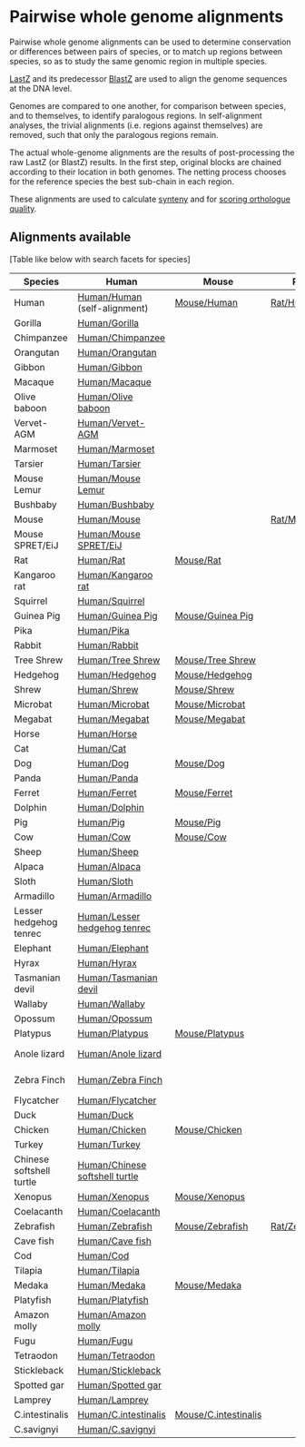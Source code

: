 # Pairwise whole genome alignments

Pairwise whole genome alignments can be used to determine conservation or differences between pairs of species, or to match up regions between species, so as to study the same genomic region in multiple species.

[LastZ](http://www.bx.psu.edu/~rsharris/lastz/) and its predecessor [Bla](http://europepmc.org/articles/PMC430961)[stZ](http://europepmc.org/articles/PMC208784) are used to align the genome sequences at the DNA level.

Genomes are compared to one another, for comparison between species, and to themselves, to identify paralogous regions. In self-alignment analyses, the trivial alignments (i.e. regions against themselves) are removed, such that only the paralogous regions remain.

The actual whole-genome alignments are the results of post-processing the raw LastZ (or BlastZ) results. In the first step, original blocks are chained according to their location in both genomes. The netting process chooses for the reference species the best sub-chain in each region.

These alignments are used to calculate [synteny](synteny.md) and for [scoring orthologue quality](orthology_quality_controls.md).

## Alignments available

[Table like below with search facets for species]

Species | Human | Mouse | Rat | Dog | Pig | Cow | Opossum | Anole lizard | Chicken | Xenopus | Zebrafish | Medaka | Stickleback | Lamprey | C.intestinalis
--- | --- | --- | --- | --- | --- | --- | --- | --- | --- | --- | --- | --- | --- | --- | ---
Human | [Human/Human](/info/genome/compara/mlss.html?mlss=739) (self-alignment)| [Mouse/Human](/info/genome/compara/mlss.html?mlss=677) | [Rat/Human](/info/genome/compara/mlss.html?mlss=765) | [Dog/Human](/info/genome/compara/mlss.html?mlss=710) | [Pig/Human](/info/genome/compara/mlss.html?mlss=716) | [Cow/Human](/info/genome/compara/mlss.html?mlss=709) | [Opossum/Human](/info/genome/compara/mlss.html?mlss=707) | [Anole lizard/Human](/info/genome/compara/mlss.html?mlss=722) | [Chicken/Human](/info/genome/compara/mlss.html?mlss=811) | [Xenopus/Human](/info/genome/compara/mlss.html?mlss=735) | [Zebrafish/Human](/info/genome/compara/mlss.html?mlss=767) | [Medaka/Human](/info/genome/compara/mlss.html?mlss=728) | [Stickleback/Human](/info/genome/compara/mlss.html?mlss=725) | [Human/Lamprey](/info/genome/compara/mlss.html?mlss=730) | [C.intestinalis/Human](/info/genome/compara/mlss.html?mlss=723)
Gorilla | [Human/Gorilla](/info/genome/compara/mlss.html?mlss=713) | | | | | | | | | | | | | 
Chimpanzee | [Human/Chimpanzee](/info/genome/compara/mlss.html?mlss=688) | | | | | | | | | | | | | | | 
Orangutan | [Human/Orangutan](/info/genome/compara/mlss.html?mlss=683) | | | | | | | |  | | | | | | | 
Gibbon | [Human/Gibbon](/info/genome/compara/mlss.html?mlss=679) | | | | | | | | | | | | | | | 
Macaque | [Human/Macaque](/info/genome/compara/mlss.html?mlss=820) | | | | | | | | | | | | | | | 
Olive baboon | [Human/Olive baboon](/info/genome/compara/mlss.html?mlss=745) | | | | | | | | | | | | | | | 
Vervet-AGM | [Human/Vervet-AGM](/info/genome/compara/mlss.html?mlss=757) | | | | | | | |  | | | | | | | 
Marmoset | [Human/Marmoset](/info/genome/compara/mlss.html?mlss=711) | | | | | | | | | | | | | | | 
Tarsier | [Human/Tarsier](/info/genome/compara/mlss.html?mlss=699) | | | | | | | | | | | | | | | 
Mouse Lemur | [Human/Mouse Lemur](/info/genome/compara/mlss.html?mlss=821) | | | | | | | | | | | | | | | 
Bushbaby | [Human/Bushbaby](/info/genome/compara/mlss.html?mlss=682) | | | | | | | | | | | | | | | 
Mouse | [Human/Mouse](/info/genome/compara/mlss.html?mlss=677) | | [Rat/Mouse](/info/genome/compara/mlss.html?mlss=766) | [Dog/Mouse](/info/genome/compara/mlss.html?mlss=592) | [Pig/Mouse](/info/genome/compara/mlss.html?mlss=584) | [Cow/Mouse](/info/genome/compara/mlss.html?mlss=586) | | | [Chicken/Mouse](/info/genome/compara/mlss.html?mlss=814) | [Xenopus/Mouse](/info/genome/compara/mlss.html?mlss=796) | [Zebrafish/Mouse](/info/genome/compara/mlss.html?mlss=791) | [Medaka/Mouse](/info/genome/compara/mlss.html?mlss=738) | | | [C.intestinalis/Mouse](/info/genome/compara/mlss.html?mlss=802)
Mouse SPRET/EiJ | [Human/Mouse SPRET/EiJ](/info/genome/compara/mlss.html?mlss=831) | | | | | | | | | | | | | | | 
Rat | [Human/Rat](/info/genome/compara/mlss.html?mlss=765) | [Mouse/Rat](/info/genome/compara/mlss.html?mlss=766) | | | | | | |  | | [Zebrafish/Rat](/info/genome/compara/mlss.html?mlss=792) | | | | |
Kangaroo rat | [Human/Kangaroo rat](/info/genome/compara/mlss.html?mlss=685) | | | | | | | | | | | | | | | 
Squirrel | [Human/Squirrel](/info/genome/compara/mlss.html?mlss=702) | | | | | | | | | | | | | | | 
Guinea Pig | [Human/Guinea Pig](/info/genome/compara/mlss.html?mlss=681) | [Mouse/Guinea Pig](/info/genome/compara/mlss.html?mlss=669) | | | | | | | | | | | | | | 
Pika | [Human/Pika](/info/genome/compara/mlss.html?mlss=694) | | | | | | | | | | | | | | | 
Rabbit | [Human/Rabbit](/info/genome/compara/mlss.html?mlss=680) | | | | | | | | | | | | | | | 
Tree Shrew  | [Human/Tree Shrew](/info/genome/compara/mlss.html?mlss=698) | [Mouse/Tree Shrew](/info/genome/compara/mlss.html?mlss=698) | | | | | | | | | | | | | | 
Hedgehog  | [Human/Hedgehog](/info/genome/compara/mlss.html?mlss=687) | [Mouse/Hedgehog](/info/genome/compara/mlss.html?mlss=687) | | | | | | | | | | | | | | 
Shrew  | [Human/Shrew](/info/genome/compara/mlss.html?mlss=697) | [Mouse/Shrew](/info/genome/compara/mlss.html?mlss=697) | | | | | | | | | | | | | | 
Microbat  | [Human/Microbat](/info/genome/compara/mlss.html?mlss=704) | [Mouse/Microbat](/info/genome/compara/mlss.html?mlss=704) | | | | | | | | | | | | | | 
Megabat  | [Human/Megabat](/info/genome/compara/mlss.html?mlss=696) | [Mouse/Megabat](/info/genome/compara/mlss.html?mlss=696) | | | | [Cow/Megabat](/info/genome/compara/mlss.html?mlss=676) | | | | | | | | | | 
Horse  | [Human/Horse](/info/genome/compara/mlss.html?mlss=706) | | | [Dog/Horse](/info/genome/compara/mlss.html?mlss=593) | | | | | | | | | | | | 
Cat  | [Human/Cat](/info/genome/compara/mlss.html?mlss=712) | | | [Dog/Cat](/info/genome/compara/mlss.html?mlss=670) | | [Cow/Cat](/info/genome/compara/mlss.html?mlss=674) | | | | | | | | | | 
Dog  | [Human/Dog](/info/genome/compara/mlss.html?mlss=710) | [Mouse/Dog](/info/genome/compara/mlss.html?mlss=592) | | | | | | | | | | | | | 
Panda  | [Human/Panda](/info/genome/compara/mlss.html?mlss=705) | | | [Dog/Panda](/info/genome/compara/mlss.html?mlss=594) | | | | | | | | | | | | 
Ferret  | [Human/Ferret](/info/genome/compara/mlss.html?mlss=703) | [Mouse/Ferret](/info/genome/compara/mlss.html?mlss=607) | | [Dog/Ferret](/info/genome/compara/mlss.html?mlss=671) | | [Cow/Ferret](/info/genome/compara/mlss.html?mlss=675) | | | | | | | | | | 
Dolphin  | [Human/Dolphin](/info/genome/compara/mlss.html?mlss=700) | | | | | [Cow/Dolphin](/info/genome/compara/mlss.html?mlss=673) | | | | | | | | | | | 
Pig  | [Human/Pig](/info/genome/compara/mlss.html?mlss=716) | [Mouse/Pig](/info/genome/compara/mlss.html?mlss=584) | | | | [Cow/Pig](/info/genome/compara/mlss.html?mlss=579) | | | | | | | | | | 
Cow  | [Human/Cow](/info/genome/compara/mlss.html?mlss=709) | [Mouse/Cow](/info/genome/compara/mlss.html?mlss=586) | | | [Pig/Cow](/info/genome/compara/mlss.html?mlss=579) | | | | | | | | | | | 
Sheep  | [Human/Sheep](/info/genome/compara/mlss.html?mlss=746) | | | | [Pig/Sheep](/info/genome/compara/mlss.html?mlss=663) | [Cow/Sheep](/info/genome/compara/mlss.html?mlss=666) | | | | | | | | | | 
Alpaca  | [Human/Alpaca](/info/genome/compara/mlss.html?mlss=701) | | | | | | | | | | | | | | | 
Sloth  | [Human/Sloth](/info/genome/compara/mlss.html?mlss=678) | | | | | | | | | | | | | | | 
Armadillo  | [Human/Armadillo](/info/genome/compara/mlss.html?mlss=684) | | | | | | | |  | | | | | | | 
Lesser hedgehog tenrec  | [Human/Lesser hedgehog tenrec](/info/genome/compara/mlss.html?mlss=689) | | | | | | | | | | | | | | | 
Elephant  | [Human/Elephant](/info/genome/compara/mlss.html?mlss=691) | | | | | | | | | | | | | | | 
Hyrax  | [Human/Hyrax](/info/genome/compara/mlss.html?mlss=695) | | | | | | | | | | | | | | | 
Tasmanian devil  | [Human/Tasmanian devil](/info/genome/compara/mlss.html?mlss=715) | | | | | | [Opossum/Tasmanian devil](/info/genome/compara/mlss.html?mlss=544) | | | | | | | | | 
Wallaby  | [Human/Wallaby](/info/genome/compara/mlss.html?mlss=692) | | | | | | [Opossum/Wallaby](/info/genome/compara/mlss.html?mlss=443) | | | | | | | | | 
Opossum  | [Human/Opossum](/info/genome/compara/mlss.html?mlss=707) | | | | | | | | [Chicken/Opossum](/info/genome/compara/mlss.html?mlss=808) | | | | 
Platypus  | [Human/Platypus](/info/genome/compara/mlss.html?mlss=708) | [Mouse/Platypus](/info/genome/compara/mlss.html?mlss=587) | | | | | | | | | | | | | | 
Anole lizard  | [Human/Anole lizard](/info/genome/compara/mlss.html?mlss=722) | | | | | | | | [Chicken/Anole lizard](/info/genome/compara/mlss.html?mlss=809)  | | | | | | 
Zebra Finch  | [Human/Zebra Finch](/info/genome/compara/mlss.html?mlss=731) | | | | | | | | [Chicken/Zebra Finch](/info/genome/compara/mlss.html?mlss=816) | | | | | | 
Flycatcher  | [Human/Flycatcher](/info/genome/compara/mlss.html?mlss=718) | | | | | | | | [Chicken/Flycatcher](/info/genome/compara/mlss.html?mlss=819) | | | | | | 
Duck  | [Human/Duck](/info/genome/compara/mlss.html?mlss=717) | | | | | | | | [Chicken/Duck](/info/genome/compara/mlss.html?mlss=818) | | | | | |  
Chicken  | [Human/Chicken](/info/genome/compara/mlss.html?mlss=811) | [Mouse/Chicken](/info/genome/compara/mlss.html?mlss=814) | | | | | | | | | | | | | | 
Turkey  | [Human/Turkey](/info/genome/compara/mlss.html?mlss=736) | | | | | | | | [Chicken/Turkey](/info/genome/compara/mlss.html?mlss=817) | | | | | | 
Chinese softshell turtle  | [Human/Chinese softshell turtle](/info/genome/compara/mlss.html?mlss=720) | | | | | | | [Anole lizard/Chinese softshell turtle](/info/genome/compara/mlss.html?mlss=596) | [Chicken/Chinese softshell turtle](/info/genome/compara/mlss.html?mlss=810) | | | | | | 
Xenopus  | [Human/Xenopus](/info/genome/compara/mlss.html?mlss=735) | [Mouse/Xenopus](/info/genome/compara/mlss.html?mlss=796) | | | | | | | [Chicken/Xenopus](/info/genome/compara/mlss.html?mlss=813) | | [Zebrafish/Xenopus](/info/genome/compara/mlss.html?mlss=786) | | | | | 
Coelacanth  | [Human/Coelacanth](/info/genome/compara/mlss.html?mlss=727) | | | | | | | | | [Xenopus/Coelacanth](/info/genome/compara/mlss.html?mlss=800) | | | | | | | [Zebrafish/Coelacanth](/info/genome/compara/mlss.html?mlss=783) | | [Stickleback/Coelacanth](/info/genome/compara/mlss.html?mlss=804) | | | 
Zebrafish  | [Human/Zebrafish](/info/genome/compara/mlss.html?mlss=767) | [Mouse/Zebrafish](/info/genome/compara/mlss.html?mlss=791) | [Rat/Zebrafish](/info/genome/compara/mlss.html?mlss=792) | | | | | | [Chicken/Zebrafish](/info/genome/compara/mlss.html?mlss=815) | | | [Medaka/Zebrafish](/info/genome/compara/mlss.html?mlss=772) | [Stickleback/Zebrafish](/info/genome/compara/mlss.html?mlss=770) | [Lamprey/Zebrafish](/info/genome/compara/mlss.html?mlss=785) | [C.intestinalis/Zebrafish](/info/genome/compara/mlss.html?mlss=784)
Cave fish  | [Human/Cave fish](/info/genome/compara/mlss.html?mlss=751) | | | | | | | | | | [Zebrafish/Cave fish](/info/genome/compara/mlss.html?mlss=776) | [Medaka/Cave fish](/info/genome/compara/mlss.html?mlss=649) | | | | 
Cod  | [Human/Cod](/info/genome/compara/mlss.html?mlss=726) | | | | | | | | | | [Zebrafish/Cod](/info/genome/compara/mlss.html?mlss=773) | [Medaka/Cod](/info/genome/compara/mlss.html?mlss=625) | [Stickleback/Cod](/info/genome/compara/mlss.html?mlss=555) | | | 
Tilapia  | [Human/Tilapia](/info/genome/compara/mlss.html?mlss=729) | | | | | | | | | | [Zebrafish/Tilapia](/info/genome/compara/mlss.html?mlss=774) | [Medaka/Tilapia](/info/genome/compara/mlss.html?mlss=626) | | | | 
Medaka  | [Human/Medaka](/info/genome/compara/mlss.html?mlss=728) | [Mouse/Medaka](/info/genome/compara/mlss.html?mlss=738) | | | | | | | | | [Zebrafish/Medaka](/info/genome/compara/mlss.html?mlss=772) | | | | | 
Platyfish  | [Human/Platyfish](/info/genome/compara/mlss.html?mlss=734) | | | | | | | | | | [Zebrafish/Platyfish](/info/genome/compara/mlss.html?mlss=775) | [Medaka/Platyfish](/info/genome/compara/mlss.html?mlss=627) | | | | 
Amazon molly  | [Human/Amazon molly](/info/genome/compara/mlss.html?mlss=747) | | | | | | | | | | [Zebrafish/Amazon molly](/info/genome/compara/mlss.html?mlss=778) | [Medaka/Amazon molly](/info/genome/compara/mlss.html?mlss=748) | | | | 
Fugu  | [Human/Fugu](/info/genome/compara/mlss.html?mlss=733) | | | | | | | | | | [Zebrafish/Fugu](/info/genome/compara/mlss.html?mlss=769) | [Medaka/Fugu](/info/genome/compara/mlss.html?mlss=795) | | | |
Tetraodon  | [Human/Tetraodon](/info/genome/compara/mlss.html?mlss=732) | | | | | | | | | [Xenopus/Tetraodon](/info/genome/compara/mlss.html?mlss=803) | | | | | | | [Zebrafish/Tetraodon](/info/genome/compara/mlss.html?mlss=771) | [Medaka/Tetraodon](/info/genome/compara/mlss.html?mlss=764) | | | | 
Stickleback  | [Human/Stickleback](/info/genome/compara/mlss.html?mlss=725) | | | | | | | | | | [Zebrafish/Stickleback](/info/genome/compara/mlss.html?mlss=770) | [Medaka/Stickleback](/info/genome/compara/mlss.html?mlss=225) | | | [Lamprey/Stickleback](/info/genome/compara/mlss.html?mlss=799) |
Spotted gar  | [Human/Spotted gar](/info/genome/compara/mlss.html?mlss=752) | | | | | | | | | | [Zebrafish/Spotted gar](/info/genome/compara/mlss.html?mlss=777) | [Medaka/Spotted gar](/info/genome/compara/mlss.html?mlss=653) | | | | 
Lamprey  | [Human/Lamprey](/info/genome/compara/mlss.html?mlss=730) | | | | | | | | | | [Zebrafish/Lamprey](/info/genome/compara/mlss.html?mlss=785) | | [Stickleback/Lamprey](/info/genome/compara/mlss.html?mlss=799) | | |
C.intestinalis  | [Human/C.intestinalis](/info/genome/compara/mlss.html?mlss=723) | [Mouse/C.intestinalis](/info/genome/compara/mlss.html?mlss=802) | | | | | | | | | [Zebrafish/C.intestinalis](/info/genome/compara/mlss.html?mlss=784) | | | [Lamprey/C.intestinalis](/info/genome/compara/mlss.html?mlss=798) | | | 
C.savignyi  | [Human/C.savignyi](/info/genome/compara/mlss.html?mlss=721) | | | | | | | | [Chicken/C.savignyi](/info/genome/compara/mlss.html?mlss=812) | | | [Zebrafish/C.savignyi](/info/genome/compara/mlss.html?mlss=787) | | | | [C.intestinalis/C.savignyi](/info/genome/compara/mlss.html?mlss=569) |
